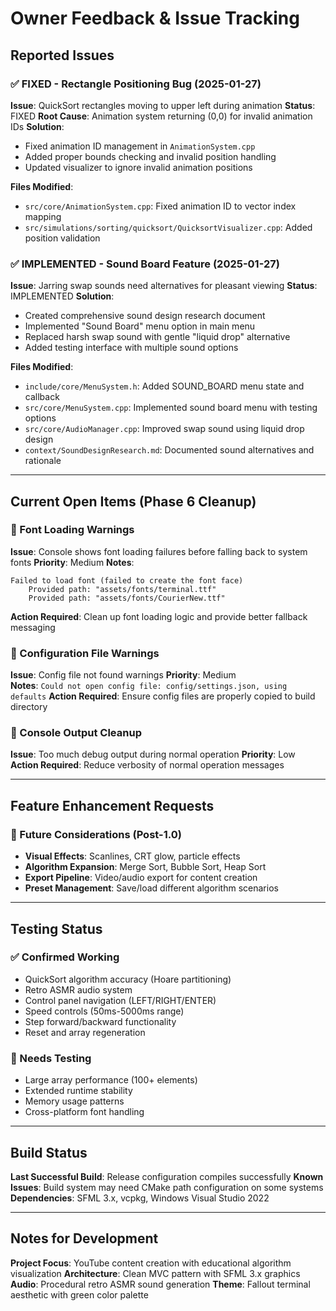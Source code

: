 # Owner Feedback & Issue Tracking

## Reported Issues

### ✅ FIXED - Rectangle Positioning Bug (2025-01-27)
**Issue**: QuickSort rectangles moving to upper left during animation
**Status**: FIXED
**Root Cause**: Animation system returning (0,0) for invalid animation IDs
**Solution**: 
- Fixed animation ID management in `AnimationSystem.cpp`
- Added proper bounds checking and invalid position handling
- Updated visualizer to ignore invalid animation positions

**Files Modified**:
- `src/core/AnimationSystem.cpp`: Fixed animation ID to vector index mapping
- `src/simulations/sorting/quicksort/QuicksortVisualizer.cpp`: Added position validation

### ✅ IMPLEMENTED - Sound Board Feature (2025-01-27)
**Issue**: Jarring swap sounds need alternatives for pleasant viewing
**Status**: IMPLEMENTED
**Solution**:
- Created comprehensive sound design research document
- Implemented "Sound Board" menu option in main menu
- Replaced harsh swap sound with gentle "liquid drop" alternative
- Added testing interface with multiple sound options

**Files Modified**:
- `include/core/MenuSystem.h`: Added SOUND_BOARD menu state and callback
- `src/core/MenuSystem.cpp`: Implemented sound board menu with testing options
- `src/core/AudioManager.cpp`: Improved swap sound using liquid drop design
- `context/SoundDesignResearch.md`: Documented sound alternatives and rationale

---

## Current Open Items (Phase 6 Cleanup)

### 🔧 Font Loading Warnings
**Issue**: Console shows font loading failures before falling back to system fonts
**Priority**: Medium
**Notes**: 
```
Failed to load font (failed to create the font face)
    Provided path: "assets/fonts/terminal.ttf"
    Provided path: "assets/fonts/CourierNew.ttf"
```
**Action Required**: Clean up font loading logic and provide better fallback messaging

### 🔧 Configuration File Warnings
**Issue**: Config file not found warnings
**Priority**: Medium  
**Notes**: `Could not open config file: config/settings.json, using defaults`
**Action Required**: Ensure config files are properly copied to build directory

### 🔧 Console Output Cleanup
**Issue**: Too much debug output during normal operation
**Priority**: Low
**Action Required**: Reduce verbosity of normal operation messages

---

## Feature Enhancement Requests

### 🎯 Future Considerations (Post-1.0)
- **Visual Effects**: Scanlines, CRT glow, particle effects
- **Algorithm Expansion**: Merge Sort, Bubble Sort, Heap Sort
- **Export Pipeline**: Video/audio export for content creation
- **Preset Management**: Save/load different algorithm scenarios

---

## Testing Status

### ✅ Confirmed Working
- QuickSort algorithm accuracy (Hoare partitioning)
- Retro ASMR audio system
- Control panel navigation (LEFT/RIGHT/ENTER)
- Speed controls (50ms-5000ms range)
- Step forward/backward functionality
- Reset and array regeneration

### 🧪 Needs Testing
- Large array performance (100+ elements)
- Extended runtime stability
- Memory usage patterns
- Cross-platform font handling

---

## Build Status

**Last Successful Build**: Release configuration compiles successfully
**Known Issues**: Build system may need CMake path configuration on some systems
**Dependencies**: SFML 3.x, vcpkg, Windows Visual Studio 2022

---

## Notes for Development

**Project Focus**: YouTube content creation with educational algorithm visualization
**Architecture**: Clean MVC pattern with SFML 3.x graphics
**Audio**: Procedural retro ASMR sound generation
**Theme**: Fallout terminal aesthetic with green color palette